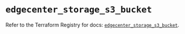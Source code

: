 # `edgecenter_storage_s3_bucket`

Refer to the Terraform Registry for docs: [`edgecenter_storage_s3_bucket`](https://registry.terraform.io/providers/edge-center/edgecenter/0.10.3/docs/resources/storage_s3_bucket).
